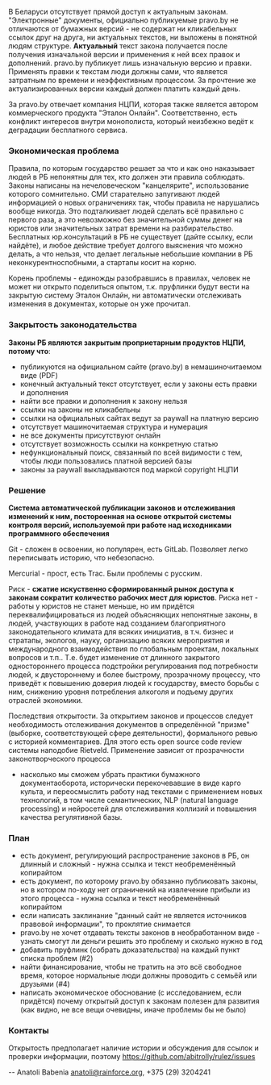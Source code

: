 В Беларуси отсутствует прямой доступ к актуальным законам. "Электронные" документы, официально публикуемые pravo.by не отличаются от бумажных версий - не содержат ни кликабельных ссылок друг на друга, ни актуальных текстов, ни выложены в понятной людям структуре.  **Актуальный** текст закона получается после получения изначальной версии и применения к ней всех правок и дополнений. pravo.by публикует лишь изначальную версию и правки. Применять правки к текстам люди должны сами, что является затратным по времени и неэффективным процессом. За прочтение же актуализированных версии каждый должен платить каждый день.

За pravo.by отвечает компания НЦПИ, которая также является автором коммерческого продукта "Эталон Онлайн". Соответственно, есть конфликт интересов внутри монополиста, который неизбежно ведёт к деградации бесплатного сервиса.

### Экономическая проблема

Правила, по которым государство решает за что и как оно наказывает людей в РБ непонятны для тех, кто должен эти правила соблюдать. Законы написаны на нечеловеческом "канцелярите", использование которого сомнительно. СМИ старательно запугивают людей информацией о новых ограничениях так, чтобы правила не нарушались вообще никогда. Это подталкивает людей сделать всё правильно с первого раза, а это невозможно без значительной суммы денег на юристов или значительных затрат времени на разбирательство. Бесплатных юр.консультаций в РБ не существует (дайте ссылку, если найдёте), и любое действие требует долгого выяснения что можно делать, а что нельзя, что делает легальные небольшие компании в РБ неконкурентноспобными, а стартапы косит на корню.

Корень проблемы - единожды разобравшись в правилах, человек не может ни открыто поделиться опытом, т.к. пруфлинки будут вести на закрытую систему Эталон Онлайн, ни автоматически отслеживать изменения в документах, которые он уже прочитал.

### Закрытость законодательства

 **Законы РБ являются закрытым проприетарным продуктов НЦПИ, потому что**:

- публикуются на официальном сайте (pravo.by) в немашиночитаемом виде (PDF)
- конечный актуальный текст отсутствует, если у законы есть правки и дополнения
- найти все правки и дополнения к закону нельзя
- ссылки на законы не кликабельны
- ссылки на официальных сайтах ведут за paywall на платную версию
- отсутствует машиночитаемая структура и нумерация
- не все документы присутствуют онлайн
- отсутствует возможность ссылки на конкретную статью
- нефункциональный поиск, связанный по всей видимости с тем, чтобы люди
  пользовались платной версией базы
- законы за paywall выкладываются под маркой copyright НЦПИ

### Решение

**Система автоматической публикации законов и отслеживания изменений к
ним, постороенная на основе открытой системы контроля версий,
используемой при работе над исходниками программного обеспечения**

Git - сложен в освоении, но популярен, есть GitLab. Позволяет легко
переписывать историю, что небезопасно.

Mercurial - прост, есть Trac. Были проблемы с русским.

Риск - **сжатие искуственно сформированный рынок доступа к законам
сократит количество рабочих мест для юристов**. Риска нет - работы у
юристов не станет меньше, но им придётся переквалифицироваться из
людей объясняющих непонятные законы, в людей, участвующих в работе
над созданием благоприятного законодательного климата для всяких
инициатив, в т.ч. бизнес и стратапы, экологов, науку, организацию
всяких мероприятия и международного взаимодействия по глобальным
проектам, локальных вопросов и т.п.. Т.е. будет изменение от длинного
закрытого одностороннего процесса подстройки регулирования под
потребности людей, к двустороннему и более быстрому, прозрачному
процессу, что приведёт к повышению доверия людей к государству,
вместо борьбы с ним, снижению уровня потребления алкоголя и подъему
других отраслей экономики.

Последствия открытости. За открытием законов и процессов следует
необходимость отслеживания документов в определённой "призме" (выборке,
соответствующей сфере деятельности), формального ревью с историей
комментариев. Для этого есть open source code review системы наподобие
Rietveld. Применение зависит от прозрачности законотворческого процесса
- насколько мы сможем убрать практики бумажного документаоборота,
исторически перекочевавшие в виде карго культа, и переосмыслить работу
над текстами с применением новых технологий, в том числе семантических,
NLP (natural language processing) и нейросетей для отслеживания коллизий
и повышения качества регулятивной базы.


### План

 - есть документ, регулирующий распространение законов в РБ, он длинный
   и сложный - нужна ссылка и текст необременённый копирайтом
 - есть документ, по которому pravo.by обязанно публиковать законы, но
   в котором по-ходу нет ограничений на извлечение прибыли из этого
   процесса - нужна ссылка и текст необременённый копирайтом
 - если написать заклинание "данный сайт не является источников
   правовой информации", то проклятие снимается
 - pravo.by не хочет отдавать тексты законов в необработанном виде -
   узнать смогут ли деньги решить это проблему и сколько нужно в год
 - добавить пруфлинк (собрать доказательства) на каждый пункт списка
   проблем (#2)
 - найти финансирование, чтобы не тратить на это всё свободное время,
   которое нормальные люди должны проводить с семьёй или друзьями (#4)
 - написать экономическое обоснование (с исследованием, если придётся)
   почему открытый доступ к законам полезен для развития (как видно, не
   все вещи очевидны, иначе проблемы бы не было)


### Контакты

Открытость предполагает наличие истории и обсуждения для ссылок и
проверки информации, поэтому https://github.com/abitrolly/rulez/issues

 -- Anatoli Babenia <anatoli@rainforce.org>, +375 (29) 3204241
